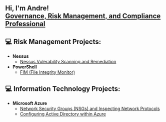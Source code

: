

<h2>Hi, I'm Andre! <br/><a href="https://www.linkedin.com/in/andrewortham/">Governance, Risk Management, and Compliance Professional</a></h2>


## 💻 Risk Management Projects:

- <b>Nessus</b>
  - [Nessus Vulerability Scanning and Remediation](https://github.com/awortham1/nessus)
- <b>PowerShell</b>
  - [FIM (File Integrity Monitor)](https://github.com/awortham1/powershell-fim)



## 💻 Information Technology Projects:

- <b>Microsoft Azure</b>
  - [Network Security Groups (NSGs) and Inspecting Network Protocols](https://github.com/awortham1/azure-nsg)
  - [Configuring Active Directory within Azure](https://github.com/awortham1/azure-activedirectory)




<!--
### Hi there 👋


**awortham1/awortham1** is a ✨ _special_ ✨ repository because its `README.md` (this file) appears on your GitHub profile.

Here are some ideas to get you started:

- 🔭 I’m currently working on ...
- 🌱 I’m currently learning ...
- 👯 I’m looking to collaborate on ...
- 🤔 I’m looking for help with ...
- 💬 Ask me about ...
- 📫 How to reach me: ...
- 😄 Pronouns: ...
- ⚡ Fun fact: ...
-->
